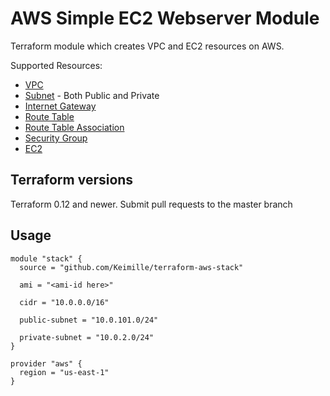 # AWS Simple EC2 Webserver Module
Terraform module which creates VPC and EC2 resources on AWS.

Supported Resources:
- [VPC](https://registry.terraform.io/providers/hashicorp/aws/latest/docs/resources/vpc)
- [Subnet](https://registry.terraform.io/providers/hashicorp/aws/latest/docs/resources/subnet) - Both Public and Private
- [Internet Gateway](https://registry.terraform.io/providers/hashicorp/aws/latest/docs/resources/internet_gateway)
- [Route Table](https://registry.terraform.io/providers/hashicorp/aws/latest/docs/resources/route_table)
- [Route Table Association](https://registry.terraform.io/providers/hashicorp/aws/latest/docs/resources/route_table_association)
- [Security Group](https://registry.terraform.io/providers/hashicorp/aws/latest/docs/resources/security_group)
- [EC2](https://github.com/terraform-aws-modules/terraform-aws-ec2-instance/tree/master/examples/basic)

## Terraform versions
Terraform 0.12 and newer. Submit pull requests to the master branch

## Usage
~~~
module "stack" {
  source = "github.com/Keimille/terraform-aws-stack"

  ami = "<ami-id here>"

  cidr = "10.0.0.0/16"

  public-subnet = "10.0.101.0/24"

  private-subnet = "10.0.2.0/24"
}

provider "aws" {
  region = "us-east-1"
}
~~~